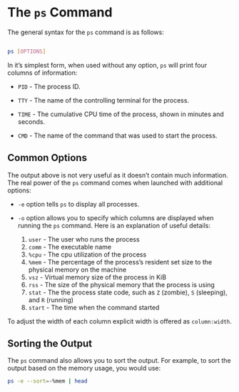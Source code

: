 # The `ps` Command

The general syntax for the `ps` command is as follows:

```sh

ps [OPTIONS]

```

In it’s simplest form, when used without any option, `ps` will print four columns of information:

- `PID` - The process ID.

- `TTY` - The name of the controlling terminal for the process.

- `TIME` - The cumulative CPU time of the process, shown in minutes and seconds.

- `CMD` - The name of the command that was used to start the process.

  

## Common Options

The output above is not very useful as it doesn’t contain much information. The real power of the `ps` command comes when launched with additional options:

 
- `-e` option tells `ps` to display all processes.
- `-o` option allows you to specify which columns are displayed when running the `ps` command. Here is an explanation of useful details:

	1. `user` - The user who runs the process
	2. `comm` - The executable name
	3. `%cpu` - The cpu utilization of the process
	4. `%mem` - The percentage of the process’s resident set size to the physical memory on the machine
	5. `vsz` - Virtual memory size of the process in KiB
	6. `rss` - The size of the physical memory that the process is using
	7. `stat` - The the process state code, such as `Z` (zombie), `S` (sleeping), and `R` (running)
	8. `start` - The time when the command started

To adjust the width of each column explicit width is offered as `column:width`.

 
## Sorting the Output

  
The `ps` command also allows you to sort the output. For example, to sort the output based on the memory usage, you would use:

```sh
ps -e --sort=-%mem | head
```
